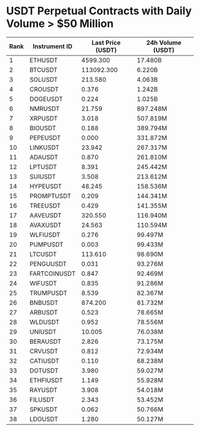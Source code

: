 # USDT Perpetual Contracts with Daily Volume > $50 Million

| Rank | Instrument ID | Last Price (USDT) | 24h Volume (USDT) |
|------|---------------|-------------------|-------------------|
| 1 | ETHUSDT | 4599.300 | 17.480B |
| 2 | BTCUSDT | 113092.300 | 6.220B |
| 3 | SOLUSDT | 213.580 | 4.063B |
| 4 | CROUSDT | 0.376 | 1.242B |
| 5 | DOGEUSDT | 0.224 | 1.025B |
| 6 | NMRUSDT | 21.759 | 897.248M |
| 7 | XRPUSDT | 3.018 | 507.819M |
| 8 | BIOUSDT | 0.188 | 389.794M |
| 9 | PEPEUSDT | 0.000 | 331.872M |
| 10 | LINKUSDT | 23.942 | 267.317M |
| 11 | ADAUSDT | 0.870 | 261.810M |
| 12 | LPTUSDT | 8.391 | 245.442M |
| 13 | SUIUSDT | 3.508 | 213.612M |
| 14 | HYPEUSDT | 48.245 | 158.536M |
| 15 | PROMPTUSDT | 0.209 | 144.341M |
| 16 | TREEUSDT | 0.429 | 141.355M |
| 17 | AAVEUSDT | 320.550 | 116.940M |
| 18 | AVAXUSDT | 24.563 | 110.594M |
| 19 | WLFIUSDT | 0.276 | 99.497M |
| 20 | PUMPUSDT | 0.003 | 99.433M |
| 21 | LTCUSDT | 113.610 | 98.690M |
| 22 | PENGUUSDT | 0.031 | 93.276M |
| 23 | FARTCOINUSDT | 0.847 | 92.469M |
| 24 | WIFUSDT | 0.835 | 91.286M |
| 25 | TRUMPUSDT | 8.539 | 82.367M |
| 26 | BNBUSDT | 874.200 | 81.732M |
| 27 | ARBUSDT | 0.523 | 78.665M |
| 28 | WLDUSDT | 0.952 | 78.556M |
| 29 | UNIUSDT | 10.005 | 76.038M |
| 30 | BERAUSDT | 2.826 | 73.175M |
| 31 | CRVUSDT | 0.812 | 72.934M |
| 32 | CATIUSDT | 0.110 | 68.238M |
| 33 | DOTUSDT | 3.980 | 59.027M |
| 34 | ETHFIUSDT | 1.149 | 55.928M |
| 35 | RAYUSDT | 3.908 | 54.018M |
| 36 | FILUSDT | 2.343 | 53.452M |
| 37 | SPKUSDT | 0.062 | 50.766M |
| 38 | LDOUSDT | 1.280 | 50.127M |
